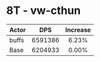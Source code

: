 # 8T - vw-cthun
| Actor | DPS | Increase |
|---|:---:|:---:|
|buffs|6591386|6.23%|
|Base|6204933|0.00%|

